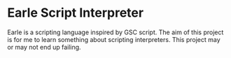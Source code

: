 # Earle Script Interpreter
Earle is a scripting language inspired by GSC script. The aim of this project is for me to learn something about scripting interpreters. This project may or may not end up failing.
